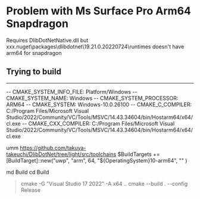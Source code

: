 # Problem with Ms Surface Pro Arm64 Snapdragon 

Requires DlibDotNetNative.dll but  xxx\.nuget\packages\dlibdotnet\19.21.0.20220724\runtimes doesn't have arm64 for snapdragon

## Trying to build

-------------------------------------------------------
-- CMAKE_SYSTEM_INFO_FILE: Platform/Windows
-- CMAKE_SYSTEM_NAME:      Windows
-- CMAKE_SYSTEM_PROCESSOR: ARM64
-- CMAKE_SYSTEM:           Windows-10.0.26100
-- CMAKE_C_COMPILER:       C:/Program Files/Microsoft Visual 
Studio/2022/Community/VC/Tools/MSVC/14.43.34604/bin/Hostarm64/x64/cl.exe
-- CMAKE_CXX_COMPILER:     C:/Program Files/Microsoft Visual 
Studio/2022/Community/VC/Tools/MSVC/14.43.34604/bin/Hostarm64/x64/cl.exe



umm https://github.com/takuya-takeuchi/DlibDotNet/tree/light/src/toolchains 
$BuildTargets += [BuildTarget]::new("uwp", "arm", 64, "${OperatingSystem}10-arm64", "" )

md Build
cd Build

> cmake -G "Visual Studio 17 2022" -A x64 ..
> cmake --build . --config Release

